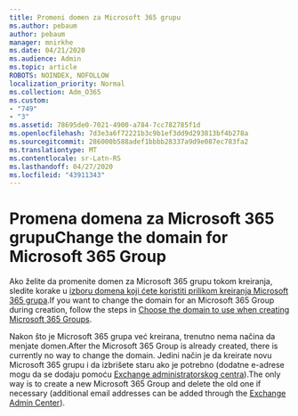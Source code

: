 ```yaml
---
title: Promeni domen za Microsoft 365 grupu
ms.author: pebaum
author: pebaum
manager: mnirkhe
ms.date: 04/21/2020
ms.audience: Admin
ms.topic: article
ROBOTS: NOINDEX, NOFOLLOW
localization_priority: Normal
ms.collection: Adm_O365
ms.custom:
- "749"
- "3"
ms.assetid: 78695de0-7021-4900-a784-7cc782785f1d
ms.openlocfilehash: 7d3e3a6f72221b3c9b1ef3dd9d293813bf4b278a
ms.sourcegitcommit: 286000b588adef1bbbb28337a9d9e087ec783fa2
ms.translationtype: MT
ms.contentlocale: sr-Latn-RS
ms.lasthandoff: 04/27/2020
ms.locfileid: "43911343"
---
```

# <a name="change-the-domain-for-microsoft-365-group"></a><span data-ttu-id="74ca2-102">Promena domena za Microsoft 365 grupu</span><span class="sxs-lookup"><span data-stu-id="74ca2-102">Change the domain for Microsoft 365 Group</span></span>

<span data-ttu-id="74ca2-103">Ako želite da promenite domen za Microsoft 365 grupu tokom kreiranja, sledite korake u [izboru domena koji ćete koristiti prilikom kreiranja Microsoft 365 grupa](https://docs.microsoft.com/office365/admin/create-groups/choose-domain-to-create-groups).</span><span class="sxs-lookup"><span data-stu-id="74ca2-103">If you want to change the domain for an Microsoft 365 Group during creation, follow the steps in [Choose the domain to use when creating Microsoft 365 Groups](https://docs.microsoft.com/office365/admin/create-groups/choose-domain-to-create-groups).</span></span>
  
<span data-ttu-id="74ca2-104">Nakon što je Microsoft 365 grupa već kreirana, trenutno nema načina da menjate domen.</span><span class="sxs-lookup"><span data-stu-id="74ca2-104">After the Microsoft 365 Group is already created, there is currently no way to change the domain.</span></span> <span data-ttu-id="74ca2-105">Jedini način je da kreirate novu Microsoft 365 grupu i da izbrišete staru ako je potrebno (dodatne e-adrese mogu da se dodaju pomoću [Exchange administratorskog centra](https://outlook.office365.com/ecp.aspx)).</span><span class="sxs-lookup"><span data-stu-id="74ca2-105">The only way is to create a new Microsoft 365 Group and delete the old one if necessary (additional email addresses can be added through the [Exchange Admin Center](https://outlook.office365.com/ecp.aspx)).</span></span>